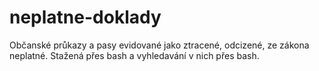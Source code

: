 # neplatne-doklady
Občanské průkazy a pasy evidované jako ztracené, odcizené, ze zákona neplatné. Stažená přes bash a vyhledavání v nich přes bash.

